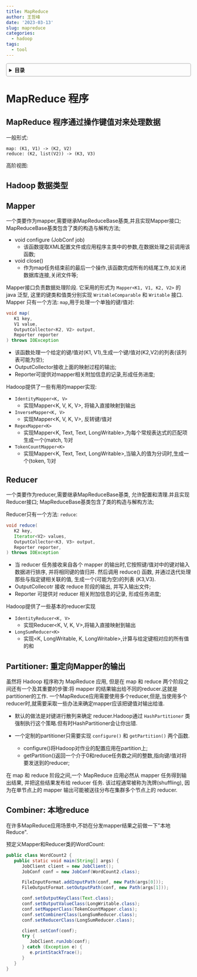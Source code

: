 ```yaml
---
title: MapReduce
author: 王哲峰
date: '2023-03-13'
slug: mapreduce
categories:
  - hadoop
tags:
  - tool
---
```


<style>
details {
    border: 1px solid #aaa;
    border-radius: 4px;
    padding: .5em .5em 0;
}
summary {
    font-weight: bold;
    margin: -.5em -.5em 0;
    padding: .5em;
}
details[open] {
    padding: .5em;
}
details[open] summary {
    border-bottom: 1px solid #aaa;
    margin-bottom: .5em;
}
img {
    pointer-events: none;
}
</style>

<details><summary>目录</summary><p>

- [MapReduce 程序](#mapreduce-程序)
  - [MapReduce 程序通过操作键值对来处理数据](#mapreduce-程序通过操作键值对来处理数据)
  - [Hadoop 数据类型](#hadoop-数据类型)
  - [Mapper](#mapper)
  - [Reducer](#reducer)
  - [Partitioner: 重定向Mapper的输出](#partitioner-重定向mapper的输出)
  - [Combiner: 本地reduce](#combiner-本地reduce)
</p></details><p></p>

# MapReduce 程序

## MapReduce 程序通过操作键值对来处理数据

一般形式:

```
map: (K1, V1) -> (K2, V2)
reduce: (K2, list(V2)) -> (K3, V3)
```

高阶视图:

## Hadoop 数据类型


## Mapper

一个类要作为mapper,需要继承MapReduceBase基类,并且实现Mapper接口;
MapReduceBase基类包含了类的构造与解构方法;

- void configure (JobConf job)
   - 该函数提取XML配置文件或应用程序主类中的参数,在数据处理之前调用该函数;
- void close()
   - 作为map任务结束前的最后一个操作,该函数完成所有的结尾工作,如关闭数据库连接,关闭文件等;

Mapper接口负责数据处理阶段. 它采用的形式为 `Mapper<K1, V1, K2, V2>` 的 java 泛型, 
这里的键类和值类分别实现 `WritableComparable` 和 `Writable` 接口. 
Mapper 只有一个方法: `map`,用于处理一个单独的键/值对:

```java
void map(
   K1 key, 
   V1 value,
   OutputCollector<K2, V2> output,
   Reporter reporter
) throws IOException
```

- 该函数处理一个给定的键/值对(K1, V1),生成一个键/值对(K2,V2)的列表(该列表可能为空);
- OutputCollector接收上面的映射过程的输出;
- Reporter可提供对mapper相关附加信息的记录,形成任务进度;

Hadoop提供了一些有用的mapper实现:

   - `IdentityMapper<K, V>`
      - 实现Mapper<K, V, K, V>, 将输入直接映射到输出
   - `InverseMapper<K, V>`
      - 实现Mapper<K, V, K, V>, 反转键/值对
   - `RegexMapper<K>`
      - 实现Mapper<K, Text, Text, LongWritable>,为每个常规表达式的匹配项生成一个(match, 1)对
   - `TokenCountMapper<K>`
      - 实现Mapper<K, Text, Text, LongWritable>,当输入的值为分词时,生成一个(token, 1)对

## Reducer

一个类要作为reducer,需要继承MapReduceBase基类,
允许配置和清理.并且实现Reducer接口;
MapReduceBase基类包含了类的构造与解构方法;

Reducer只有一个方法: `reduce`:

```java
void reduce(
   K2 key,
   Iterator<V2> values,
   OutputCollector<K3, V3> output,
   Reporter reporter,
) throws IOException
```

- 当 reducer 任务接收来自各个 mapper 的输出时,它按照键/值对中的键对输入数据进行排序,
  并将相同键的值归并. 然后调用 reduce() 函数, 并通过迭代处理那些与指定键相关联的值, 
  生成一个(可能为空)的列表 (K3,V3).
- OutputCollecotr 接收 reduce 阶段的输出, 并写入输出文件;
- Reporter 可提供对 reducer 相关附加信息的记录, 形成任务进度;

Hadoop提供了一些基本的reducer实现

- `IdentityReducer<K, V>`
  - 实现Reducer<K, V, K, V>,将输入直接映射到输出
- `LongSumReducer<K>`
  - 实现<K, LongWritable, K, LongWritable>,计算与给定键相对应的所有值的和

## Partitioner: 重定向Mapper的输出

虽然将 Hadoop 程序称为 MapReduce 应用, 但是在 map 和 reduce 两个阶段之间还有一个及其重要的步骤:将 mapper 的结果输出给不同的reducer.这就是partitioner的工作.
一个MapReduce应用需要使用多个reducer,但是,当使用多个reducer时,就需要采取一些办法来确定mapper应该把键值对输出给谁.

- 默认的做法是对键进行散列来确定 reducer.Hadoop通过 `HashPartitioner` 类强制执行这个策略.但有时HashPartitioner会让你出错.
- 一个定制的partitioner只需要实现 `configure()` 和 `getPartition()` 两个函数.

  - configure()将Hadoop对作业的配置应用在partition上;
  - getPartition()返回一个介于0和reduce任务数之间的整数,指向键/值对将要发送到的reducer;

在 map 和 reduce 阶段之间,一个 MapReduce 应用必然从 mapper 任务得到输出结果,
并把这些结果发布给 reducer 任务. 该过程通常被称为洗牌(shuffling), 
因为在单节点上的 mapper 输出可能被送往分布在集群多个节点上的 reducer.

## Combiner: 本地reduce

在许多MapReduce应用场景中,不妨在分发mapper结果之前做一下"本地Reduce".

预定义Mapper和Reducer类的WordCount:

```java
public class WordCount2 {
   public static void main(String[] args) {
      JobClient client = new JobClient();
      JobConf conf = new JobConf(WordCount2.class);

      FileInputFormat.addInputPath(conf, new Path(args[0]));
      FileOutputFormat.setOutputPath(conf, new Path(args[1]));

      conf.setOutputKeyClass(Text.class);
      conf.setOutputValueClass(LongWritable.class);
      conf.setMapperClass(TokenCountMapper.class);
      conf.setCombinerClass(LongSumReducer.class);
      conf.setReducerClass(LongSumReducer.class);

      client.setConf(conf);
      try {
         JobClient.runJob(conf);
      } catch (Exception e) {
         e.printStackTrace();
      }
   }
}
```